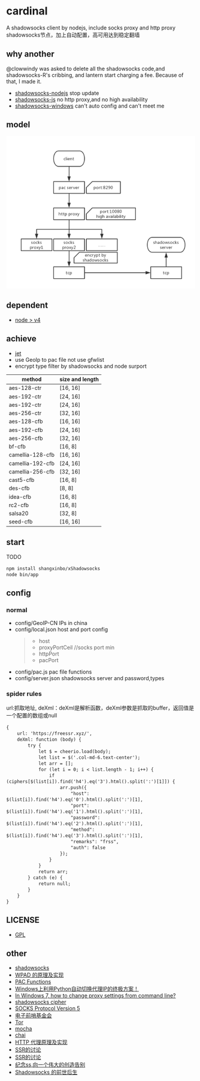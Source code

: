 # cardinal

A shadowsocks client by nodejs, include socks proxy and http proxy
shadowsocks节点，加上自动配置，高可用达到稳定翻墙
## why another 
@clowwindy was asked to delete all the shadowsocks code,and shadowsocks-R's cribbing, and lantern start charging a fee. Because of that, I made it. 
* [shadowsocks-nodejs](https://github.com/shadowsocks/shadowsocks-nodejs) stop update
* [shadowsocks-js](https://github.com/oyyd/shadowsocks-js) no http proxy,and no high availability
* [shadowsocks-windows](https://github.com/shadowsocks/shadowsocks-windows) can't auto config and can't meet me

## model
![model pic](./model.png)

## dependent
* [node > v4](https://nodejs.org/en/)

## achieve
* [jet](https://github.com/m31271n/jet)
* use GeoIp to pac file not use gfwlist
* encrypt type filter by shadowsocks and node surport 

|method | size and length|
|-------|----------------|
|aes-128-ctr | [16, 16]  |
|aes-192-ctr | [24, 16]  |
|aes-192-ctr | [24, 16]  |
|aes-256-ctr | [32, 16]  |
|aes-128-cfb | [16, 16]  |
|aes-192-cfb | [24, 16]  |
|aes-256-cfb | [32, 16]  |
|bf-cfb      | [16, 8]   |
|camellia-128-cfb | [16, 16]|
|camellia-192-cfb | [24, 16]|
|camellia-256-cfb | [32, 16]|
|cast5-cfb   | [16, 8]   |
|des-cfb     | [8, 8]    |
|idea-cfb    | [16, 8]   |
|rc2-cfb     | [16, 8]   |
|salsa20     | [32, 8]   |
|seed-cfb    | [16, 16]  |

## start 
TODO 
```
npm install shangxinbo/xShadowsocks
node bin/app
```

## config
### normal
* config/GeoIP-CN    IPs in china 
* config/local.json     host and port config
  > * host
  > * proxyPortCeil   //socks port min
  > * httpPort
  > * pacPort
* config/pac.js  pac file functions
* config/server.json    shadowsocks server and password,types

### spider rules
url:抓取地址,
deXml：deXml是解析函数，deXml参数是抓取的buffer，返回值是一个配置的数组或null
```
{
    url: 'https://freessr.xyz/',
    deXml: function (body) {
        try {
            let $ = cheerio.load(body);
            let list = $('.col-md-6.text-center');
            let arr = [];
            for (let i = 0; i < list.length - 1; i++) {
                if (ciphers[$(list[i]).find('h4').eq('3').html().split(':')[1]]) {
                    arr.push({
                        "host": $(list[i]).find('h4').eq('0').html().split(':')[1],
                        "port": $(list[i]).find('h4').eq('1').html().split(':')[1],
                        "password": $(list[i]).find('h4').eq('2').html().split(':')[1],
                        "method": $(list[i]).find('h4').eq('3').html().split(':')[1],
                        "remarks": "frss",
                        "auth": false
                    });
                }
            }
            return arr;
        } catch (e) {
            return null;
        }
    }
}
```

## LICENSE
* [GPL](LICENSE)

## other
* [shadowsocks](https://github.com/shadowsocks)
* [WPAD 的原理及实现](https://www.ibm.com/developerworks/cn/linux/1309_quwei_wpad/)
* [PAC Functions](http://findproxyforurl.com/pac-functions/)
* [Windows上利用Python自动切换代理IP的终极方案！](https://segmentfault.com/a/1190000004315166)
* [In Windows 7, how to change proxy settings from command line?](https://superuser.com/questions/419696/in-windows-7-how-to-change-proxy-settings-from-command-line)
* [shadowsocks cipher](http://shadowsocks.org/en/spec/cipher.html)
* [SOCKS Protocol Version 5](https://www.ietf.org/rfc/rfc1928.txt)
* [电子前哨基金会](https://www.eff.org/)
* [Tor](https://www.torproject.org/index.html)
* [mocha](https://github.com/mochajs/mocha)
* [chai](https://github.com/chaijs/chai)
* [HTTP 代理原理及实现](https://imququ.com/post/web-proxy.html)
* [SSR的讨论](https://github.com/shadowsocks/shadowsocks-windows/issues/293)
* [SSR的讨论](https://github.com/breakwa11/shadowsocks-rss/issues/28)
* [纪念ss,向一个伟大的创造告别](https://www.starduster.me/2015/08/21/say-goodbye-to-ss/)
* [Shadowsocks 的前世后生](http://chinadigitaltimes.net/chinese/2016/08/gfw-blog%EF%BD%9Cshadowsocks-%E7%9A%84%E5%89%8D%E4%B8%96%E5%90%8E%E7%94%9F/)